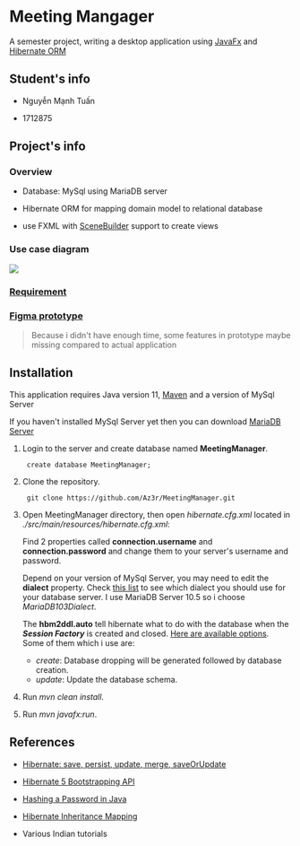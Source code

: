
# Meeting Mangager

A semester project, writing a desktop application using [JavaFx](https://openjfx.io/) and [Hibernate ORM](https://hibernate.org/)

## Student's info

* Nguyễn Mạnh Tuấn

* 1712875

## Project's info

### Overview
* Database: MySql using MariaDB server

* Hibernate ORM for mapping domain model to relational database

* use FXML with [SceneBuilder](https://gluonhq.com/products/scene-builder/) support to create views

### Use case diagram
![]((https://github.com/Az3r/MeetingManager/blob/master/./docs/use-case.png))

### [Requirement](https://github.com/Az3r/MeetingManager/blob/master/./docs/requirement.pdf)

### [Figma prototype](https://www.figma.com/file/uHQH9yLd98ozFIYeMp0gET/Javafx?node-id=0%3A1)
> Because i didn't have enough time, some features in prototype maybe missing compared to actual application

## Installation

This application requires Java version 11, [Maven](https://maven.apache.org/download.cgi) and a version of MySql Server

If you haven't installed MySql Server yet then you can download [MariaDB Server](https://mariadb.com/downloads/)

1. Login to the server and create database named **MeetingManager**.

        create database MeetingManager;

1. Clone the repository.

        git clone https://github.com/Az3r/MeetingManager.git

1. Open MeetingManager directory, then open *hibernate.cfg.xml* located in *./src/main/resources/hibernate.cfg.xml*:

    Find 2 properties called **connection.username** and **connection.password** and change them to your server's username and password.

    Depend on your version of MySql Server, you may need to edit the **dialect** property. Check [this list](https://docs.jboss.org/hibernate/orm/5.3/javadocs/org/hibernate/dialect/package-summary.html) to see which dialect you should use for your database server. I use MariaDB Server 10.5 so i choose *MariaDB103Dialect*.

    The **hbm2ddl.auto** tell hibernate what to do with the database when the ***Session Factory*** is created and closed. [Here are available options](https://docs.jboss.org/hibernate/orm/5.2/userguide/html_single/Hibernate_User_Guide.html#configurations-hbmddl). Some of them which i use are:
    * *create*: Database dropping will be generated followed by database creation.
    * *update*: Update the database schema.

1. Run *mvn clean install*.

1. Run *mvn javafx:run*.
    
## References
* [Hibernate: save, persist, update, merge, saveOrUpdate](https://www.baeldung.com/hibernate-save-persist-update-merge-saveorupdate)

* [Hibernate 5 Bootstrapping API](https://www.baeldung.com/hibernate-5-bootstrapping-api)

* [Hashing a Password in Java](https://www.baeldung.com/java-password-hashing)

* [Hibernate Inheritance Mapping](https://www.baeldung.com/hibernate-inheritance)

* Various Indian tutorials